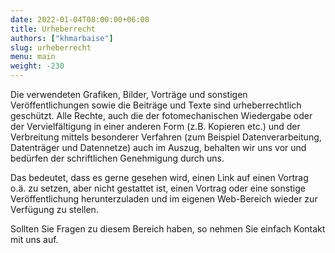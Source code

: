 ```yaml
---
date: 2022-01-04T08:00:00+06:00
title: Urheberrecht
authors: ["khmarbaise"]
slug: urheberrecht
menu: main
weight: -230
---
```


Die verwendeten Grafiken, Bilder, Vorträge und sonstigen Veröffentlichungen
sowie die Beiträge und Texte sind urheberrechtlich geschützt. Alle Rechte, auch
die der fotomechanischen Wiedergabe oder der Vervielfältigung in einer anderen Form (z.B. Kopieren
etc.) und der Verbreitung mittels besonderer Verfahren
(zum Beispiel Datenverarbeitung, Datenträger und Datennetze) auch im Auszug,
behalten wir uns vor und bedürfen der schriftlichen Genehmigung durch uns.

Das bedeutet, dass es gerne gesehen wird, einen Link auf einen Vortrag o.ä. zu
setzen, aber nicht gestattet ist, einen Vortrag oder eine sonstige Veröffentlichung
herunterzuladen und im eigenen Web-Bereich wieder zur Verfügung zu stellen.

Sollten Sie Fragen zu diesem Bereich haben, so nehmen Sie einfach Kontakt mit
uns auf.

